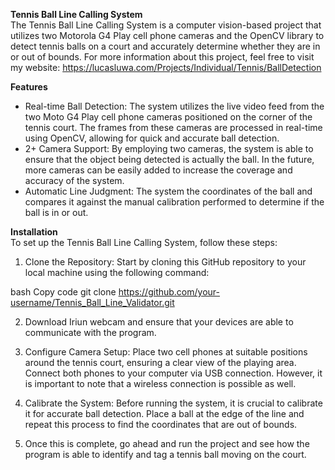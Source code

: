**Tennis Ball Line Calling System** <br>
The Tennis Ball Line Calling System is a computer vision-based project that utilizes two Motorola G4 Play cell phone cameras and the OpenCV library to detect tennis balls on a court and accurately determine whether they are in or out of bounds. For more information about this project, feel free to visit my website: https://lucasluwa.com/Projects/Individual/Tennis/BallDetection

**Features**
- Real-time Ball Detection: The system utilizes the live video feed from the two Moto G4 Play cell phone cameras positioned on the corner of the tennis court. The frames from these cameras are processed in real-time using OpenCV, allowing for quick and accurate ball detection.
- 2+ Camera Support: By employing two cameras, the system is able to ensure that the object being detected is actually the ball. In the future, more cameras can be easily added to increase the coverage and accuracy of the system.
- Automatic Line Judgment: The system the coordinates of the ball and compares it against the manual calibration performed to determine if the ball is in or out. 

**Installation** <br>
To set up the Tennis Ball Line Calling System, follow these steps:

1. Clone the Repository: Start by cloning this GitHub repository to your local machine using the following command:

bash
Copy code
git clone https://github.com/your-username/Tennis_Ball_Line_Validator.git

2. Download Iriun webcam and ensure that your devices are able to communicate with the program. 

3. Configure Camera Setup: Place two cell phones at suitable positions around the tennis court, ensuring a clear view of the playing area. Connect both phones to your computer via USB connection. However, it is important to note that a wireless connection is possible as well. 

4. Calibrate the System: Before running the system, it is crucial to calibrate it for accurate ball detection. Place a ball at the edge of the line and repeat this process to find the coordinates that are out of bounds.

5. Once this is complete, go ahead and run the project and see how the program is able to identify and tag a tennis ball moving on the court.
